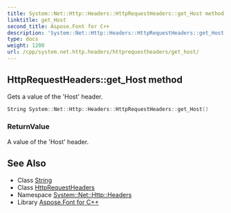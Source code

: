 ```yaml
---
title: System::Net::Http::Headers::HttpRequestHeaders::get_Host method
linktitle: get_Host
second_title: Aspose.Font for C++
description: 'System::Net::Http::Headers::HttpRequestHeaders::get_Host method. Gets a value of the ''Host'' header in C++.'
type: docs
weight: 1200
url: /cpp/system.net.http.headers/httprequestheaders/get_host/
---
```

## HttpRequestHeaders::get_Host method


Gets a value of the 'Host' header.

```cpp
String System::Net::Http::Headers::HttpRequestHeaders::get_Host()
```


### ReturnValue

A value of the 'Host' header.

## See Also

* Class [String](../../../system/string/)
* Class [HttpRequestHeaders](../)
* Namespace [System::Net::Http::Headers](../../)
* Library [Aspose.Font for C++](../../../)
